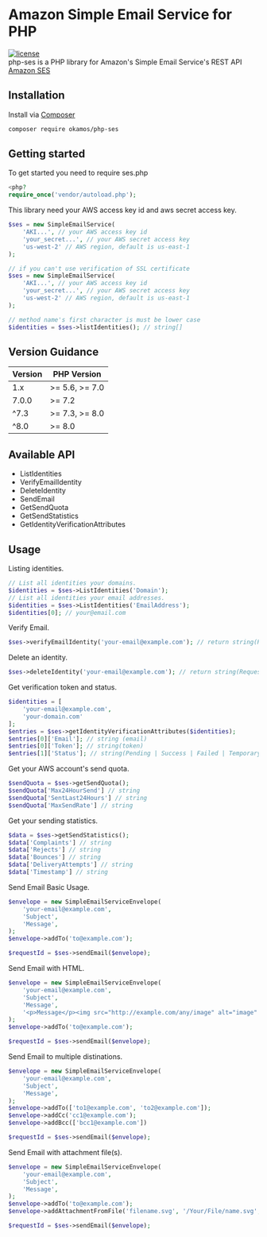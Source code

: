# Amazon Simple Email Service for PHP
[![license](https://img.shields.io/github/license/okamos/php-ses.svg)]()  
php-ses is a PHP library for Amazon's Simple Email Service's REST API [Amazon SES](https://aws.amazon.com/ses/)

## Installation
Install via [Composer](https://getcomposer.org/)

```bash
composer require okamos/php-ses
```

## Getting started
To get started you need to require ses.php

```php
<php?
require_once('vendor/autoload.php');
```

This library need your AWS access key id and aws secret access key.

```php
$ses = new SimpleEmailService(
    'AKI...', // your AWS access key id
    'your_secret...', // your AWS secret access key
    'us-west-2' // AWS region, default is us-east-1
);

// if you can't use verification of SSL certificate
$ses = new SimpleEmailService(
    'AKI...', // your AWS access key id
    'your_secret...', // your AWS secret access key
    'us-west-2' // AWS region, default is us-east-1
);

// method name's first character is must be lower case
$identities = $ses->listIdentities(); // string[]
```

## Version Guidance

|Version | PHP Version      |
|--------|------------------|
|1.x     | >= 5.6, >= 7.0   |
|7.0.0   | >= 7.2           |
|^7.3    | >= 7.3, >= 8.0   |
|^8.0    | >= 8.0           |

## Available API
* ListIdentities
* VerifyEmailIdentity
* DeleteIdentity
* SendEmail
* GetSendQuota
* GetSendStatistics
* GetIdentityVerificationAttributes

## Usage

Listing identities.

```php
// List all identities your domains.
$identities = $ses->ListIdentities('Domain');
// List all identities your email addresses.
$identities = $ses->ListIdentities('EmailAddress');
$identities[0]; // your@email.com
```

Verify Email.

```php
$ses->verifyEmailIdentity('your-email@example.com'); // return string(RequestId)
```

Delete an identity.

```php
$ses->deleteIdentity('your-email@example.com'); // return string(RequestId)
```

Get verification token and status.

```php
$identities = [
    'your-email@example.com',
    'your-domain.com'
];
$entries = $ses->getIdentityVerificationAttributes($identities);
$entries[0]['Email']; // string (email)
$entries[0]['Token']; // string(token)
$entries[1]['Status']; // string(Pending | Success | Failed | TemporaryFailure)
```

Get your AWS account's send quota.

```php
$sendQuota = $ses->getSendQuota();
$sendQuota['Max24HourSend'] // string
$sendQuota['SentLast24Hours'] // string
$sendQuota['MaxSendRate'] // string
```

Get your sending statistics.

```php
$data = $ses->getSendStatistics();
$data['Complaints'] // string
$data['Rejects'] // string
$data['Bounces'] // string
$data['DeliveryAttempts'] // string
$data['Timestamp'] // string
```

Send Email Basic Usage.

```php
$envelope = new SimpleEmailServiceEnvelope(
    'your-email@example.com',
    'Subject',
    'Message',
);
$envelope->addTo('to@example.com');

$requestId = $ses->sendEmail($envelope);
```

Send Email with HTML.

```php
$envelope = new SimpleEmailServiceEnvelope(
    'your-email@example.com',
    'Subject',
    'Message',
    '<p>Message</p><img src="http://example.com/any/image" alt="image"'
);
$envelope->addTo('to@example.com');

$requestId = $ses->sendEmail($envelope);
```

Send Email to multiple distinations.

```php
$envelope = new SimpleEmailServiceEnvelope(
    'your-email@example.com',
    'Subject',
    'Message',
);
$envelope->addTo(['to1@example.com', 'to2@example.com']);
$envelope->addCc('cc1@example.com');
$envelope->addBcc(['bcc1@example.com'])

$requestId = $ses->sendEmail($envelope);
```

Send Email with attachment file(s).

```php
$envelope = new SimpleEmailServiceEnvelope(
    'your-email@example.com',
    'Subject',
    'Message',
);
$envelope->addTo('to@example.com');
$envelope->addAttachmentFromFile('filename.svg', '/Your/File/name.svg', 'image/svg');

$requestId = $ses->sendEmail($envelope);
```
